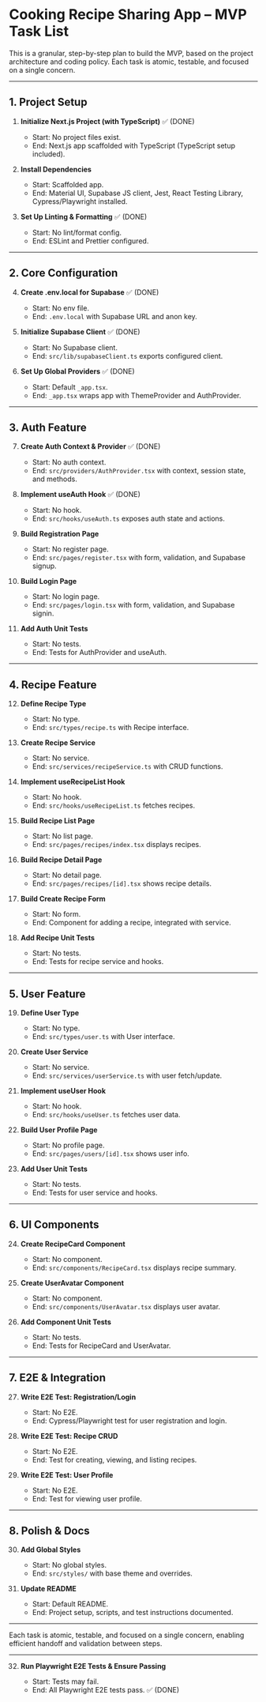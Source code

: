 # Cooking Recipe Sharing App – MVP Task List

This is a granular, step-by-step plan to build the MVP, based on the project architecture and coding policy. Each task is atomic, testable, and focused on a single concern.

---

## 1. Project Setup

1. **Initialize Next.js Project (with TypeScript)** ✅ (DONE)

   - Start: No project files exist.
   - End: Next.js app scaffolded with TypeScript (TypeScript setup included).

2. **Install Dependencies**

   - Start: Scaffolded app.
   - End: Material UI, Supabase JS client, Jest, React Testing Library, Cypress/Playwright installed.

3. **Set Up Linting & Formatting** ✅ (DONE)
   - Start: No lint/format config.
   - End: ESLint and Prettier configured.

---

## 2. Core Configuration

4. **Create .env.local for Supabase** ✅ (DONE)

   - Start: No env file.
   - End: `.env.local` with Supabase URL and anon key.

5. **Initialize Supabase Client** ✅ (DONE)

   - Start: No Supabase client.
   - End: `src/lib/supabaseClient.ts` exports configured client.

6. **Set Up Global Providers** ✅ (DONE)
   - Start: Default `_app.tsx`.
   - End: `_app.tsx` wraps app with ThemeProvider and AuthProvider.

---

## 3. Auth Feature

7. **Create Auth Context & Provider** ✅ (DONE)

   - Start: No auth context.
   - End: `src/providers/AuthProvider.tsx` with context, session state, and methods.

8. **Implement useAuth Hook** ✅ (DONE)

   - Start: No hook.
   - End: `src/hooks/useAuth.ts` exposes auth state and actions.

9. **Build Registration Page**

   - Start: No register page.
   - End: `src/pages/register.tsx` with form, validation, and Supabase signup.

10. **Build Login Page**

    - Start: No login page.
    - End: `src/pages/login.tsx` with form, validation, and Supabase signin.

11. **Add Auth Unit Tests**
    - Start: No tests.
    - End: Tests for AuthProvider and useAuth.

---

## 4. Recipe Feature

12. **Define Recipe Type**

    - Start: No type.
    - End: `src/types/recipe.ts` with Recipe interface.

13. **Create Recipe Service**

    - Start: No service.
    - End: `src/services/recipeService.ts` with CRUD functions.

14. **Implement useRecipeList Hook**

    - Start: No hook.
    - End: `src/hooks/useRecipeList.ts` fetches recipes.

15. **Build Recipe List Page**

    - Start: No list page.
    - End: `src/pages/recipes/index.tsx` displays recipes.

16. **Build Recipe Detail Page**

    - Start: No detail page.
    - End: `src/pages/recipes/[id].tsx` shows recipe details.

17. **Build Create Recipe Form**

    - Start: No form.
    - End: Component for adding a recipe, integrated with service.

18. **Add Recipe Unit Tests**
    - Start: No tests.
    - End: Tests for recipe service and hooks.

---

## 5. User Feature

19. **Define User Type**

    - Start: No type.
    - End: `src/types/user.ts` with User interface.

20. **Create User Service**

    - Start: No service.
    - End: `src/services/userService.ts` with user fetch/update.

21. **Implement useUser Hook**

    - Start: No hook.
    - End: `src/hooks/useUser.ts` fetches user data.

22. **Build User Profile Page**

    - Start: No profile page.
    - End: `src/pages/users/[id].tsx` shows user info.

23. **Add User Unit Tests**
    - Start: No tests.
    - End: Tests for user service and hooks.

---

## 6. UI Components

24. **Create RecipeCard Component**

    - Start: No component.
    - End: `src/components/RecipeCard.tsx` displays recipe summary.

25. **Create UserAvatar Component**

    - Start: No component.
    - End: `src/components/UserAvatar.tsx` displays user avatar.

26. **Add Component Unit Tests**
    - Start: No tests.
    - End: Tests for RecipeCard and UserAvatar.

---

## 7. E2E & Integration

27. **Write E2E Test: Registration/Login**

    - Start: No E2E.
    - End: Cypress/Playwright test for user registration and login.

28. **Write E2E Test: Recipe CRUD**

    - Start: No E2E.
    - End: Test for creating, viewing, and listing recipes.

29. **Write E2E Test: User Profile**
    - Start: No E2E.
    - End: Test for viewing user profile.

---

## 8. Polish & Docs

30. **Add Global Styles**

    - Start: No global styles.
    - End: `src/styles/` with base theme and overrides.

31. **Update README**
    - Start: Default README.
    - End: Project setup, scripts, and test instructions documented.

---

Each task is atomic, testable, and focused on a single concern, enabling efficient handoff and validation between steps.

---

32. **Run Playwright E2E Tests & Ensure Passing**

    - Start: Tests may fail.
    - End: All Playwright E2E tests pass. ✅ (DONE)

